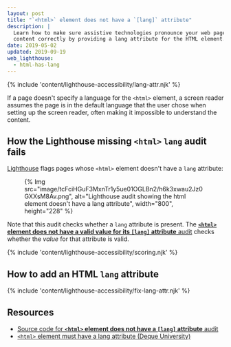 ```yaml
---
layout: post
title: "`<html>` element does not have a `[lang]` attribute"
description: |
  Learn how to make sure assistive technologies pronounce your web page's
  content correctly by providing a lang attribute for the HTML element.
date: 2019-05-02
updated: 2019-09-19
web_lighthouse:
  - html-has-lang
---
```


{% include 'content/lighthouse-accessibility/lang-attr.njk' %}

If a page doesn't specify a language for the `<html>` element,
a screen reader assumes the page is in the default language
that the user chose when setting up the screen reader,
often making it impossible to understand the content.

## How the Lighthouse missing `<html>` `lang` audit fails

[Lighthouse](https://developer.chrome.com/docs/lighthouse/overview/)
flags pages whose `<html>` element doesn't have a `lang` attribute:

<figure>
  {% Img src="image/tcFciHGuF3MxnTr1y5ue01OGLBn2/h6k3xwau2Jz0GXXsM8Av.png", alt="Lighthouse audit showing the html element doesn't have a lang attribute", width="800", height="228" %}
</figure>

Note that this audit
checks whether a `lang` attribute is present.
The [**`<html>` element does not have a valid value for its `[lang]` attribute** audit](/html-lang-valid)
checks whether the _value_ for that attribute is valid.

{% include 'content/lighthouse-accessibility/scoring.njk' %}

## How to add an HTML `lang` attribute

{% include 'content/lighthouse-accessibility/fix-lang-attr.njk' %}

## Resources

- <a href="https://github.com/GoogleChrome/lighthouse/blob/master/lighthouse-core/audits/accessibility/html-has-lang.js" rel="noopener">Source code for **`<html>` element does not have a `[lang]` attribute** audit</a>
- <a href="https://dequeuniversity.com/rules/axe/3.3/html-has-lang" rel="noopener">`<html>` element must have a lang attribute (Deque University)</a>
